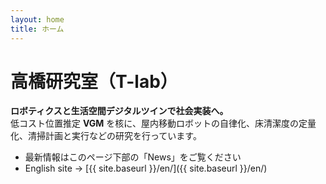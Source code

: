 ```yaml
---
layout: home
title: ホーム
---
```


# 高橋研究室（T-lab）
**ロボティクスと生活空間デジタルツインで社会実装へ。**  
低コスト位置推定 **VGM** を核に、屋内移動ロボットの自律化、床清潔度の定量化、清掃計画と実行などの研究を行っています。

- 最新情報はこのページ下部の「News」をご覧ください
- English site → [{{ site.baseurl }}/en/]({{ site.baseurl }}/en/)

